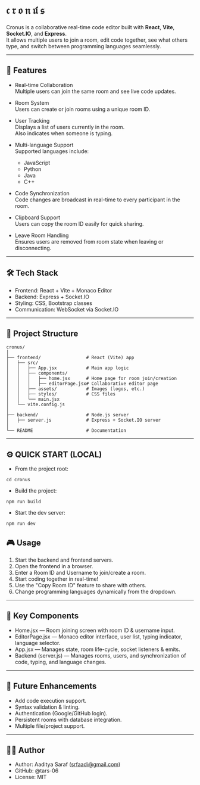 # 𝔠 𝔯 𝔬 𝔫 𝔲́ 𝔰

Cronus is a collaborative real-time code editor built with **React**, **Vite**, **Socket.IO**, and **Express**.  
It allows multiple users to join a room, edit code together, see what others type, and switch between programming languages seamlessly.

---

## 🚀 Features

- Real-time Collaboration  
  Multiple users can join the same room and see live code updates.
  
- Room System  
  Users can create or join rooms using a unique room ID.
  
- User Tracking  
  Displays a list of users currently in the room.  
  Also indicates when someone is typing.
  
- Multi-language Support  
  Supported languages include:
  - JavaScript  
  - Python  
  - Java  
  - C++
  
- Code Synchronization  
  Code changes are broadcast in real-time to every participant in the room.
  
- Clipboard Support  
  Users can copy the room ID easily for quick sharing.
  
- Leave Room Handling  
  Ensures users are removed from room state when leaving or disconnecting.

---

## 🛠️ Tech Stack

- Frontend: React + Vite + Monaco Editor  
- Backend: Express + Socket.IO  
- Styling: CSS, Bootstrap classes  
- Communication: WebSocket via Socket.IO  

---

## 📂 Project Structure
```
cronus/
│
├── frontend/                 # React (Vite) app
│   ├── src/
│   │   ├── App.jsx           # Main app logic
│   │   ├── components/
│   │   │   ├── home.jsx      # Home page for room join/creation
│   │   │   ├── editorPage.jsx# Collaborative editor page
│   │   ├── assets/           # Images (logos, etc.)
│   │   ├── styles/           # CSS files
│   │   └── main.jsx
│   └── vite.config.js
│
├── backend/                  # Node.js server
│   ├── server.js             # Express + Socket.IO server
│
└── README                    # Documentation
```
---

## ⚙️ QUICK START (LOCAL)

- From the project root:
```
cd cronus
```
- Build the project:
```
npm run build
```
- Start the dev server:
```
npm run dev
```
## 🎮 Usage

1. Start the backend and frontend servers.
2. Open the frontend in a browser.
3. Enter a Room ID and Username to join/create a room.
4. Start coding together in real-time!
5. Use the "Copy Room ID" feature to share with others.
6. Change programming languages dynamically from the dropdown.

---

## 🧩 Key Components

- Home.jsx — Room joining screen with room ID & username input.
- EditorPage.jsx — Monaco editor interface, user list, typing indicator, language selector.
- App.jsx — Manages state, room life-cycle, socket listeners & emits.
- Backend (server.js) — Manages rooms, users, and synchronization of code, typing, and language changes.

---

## 📌 Future Enhancements

- Add code execution support.
- Syntax validation & linting.
- Authentication (Google/GitHub login).
- Persistent rooms with database integration.
- Multiple file/project support.

---

## 👨‍💻 Author

- Author: Aaditya Saraf (srfaadi@gmail.com)  
- GitHub: @tars-06  
- License: MIT